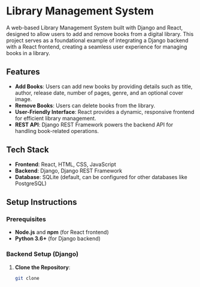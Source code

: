 # Library Management System

A web-based Library Management System built with Django and React, designed to allow users to add and remove books from a digital library. This project serves as a foundational example of integrating a Django backend with a React frontend, creating a seamless user experience for managing books in a library.

## Features

- **Add Books**: Users can add new books by providing details such as title, author, release date, number of pages, genre, and an optional cover image.
- **Remove Books**: Users can delete books from the library.
- **User-Friendly Interface**: React provides a dynamic, responsive frontend for efficient library management.
- **REST API**: Django REST Framework powers the backend API for handling book-related operations.

## Tech Stack

- **Frontend**: React, HTML, CSS, JavaScript
- **Backend**: Django, Django REST Framework
- **Database**: SQLite (default, can be configured for other databases like PostgreSQL)

## Setup Instructions

### Prerequisites

- **Node.js** and **npm** (for React frontend)
- **Python 3.6+** (for Django backend)

### Backend Setup (Django)

1. **Clone the Repository**:
   ```bash
   git clone 
